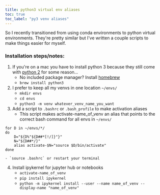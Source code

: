 ```yaml
---
title: python3 virtual env aliases
toc: true
toc_label: "py3 venv aliases"
---
```


So I recently transitioned from using conda environments to python virtual environments. They're pretty similar but I've written a couple scripts to make things easier for myself.

### Installation steps/notes:
1. If you're on a mac you have to install python 3 because they still come with [python 2](https://pythonclock.org/) for some reason... 
    - No included package manager? Install [homebrew](https://brew.sh)
    - `brew install python3`
2. I prefer to keep all my venvs in one location `~/envs/`
    - `mkdir envs`
    - `cd envs`
    - `python3 -m venv whatever_venv_name_you_want`
3. Add a script to `.bashrc` or `.bash_profile` to make activation aliases
    - This script makes activate-name_of_venv an alias that points to the correct bash command for all envs in `~/envs/`
```
for D in ~/envs/*/
do
    D="${D%"${D##*[!/]}"}"
    N="${D##*/}"
    alias activate-$N="source $D/bin/activate"
done
```
    - `source .bashrc` or restart your terminal
4. Install ipykernel for jupyter hub or notebooks
    - `activate-name_of_venv`
    - `pip install ipykernel`
    - `python -m ipykernel install --user --name name_of_venv --display-name "name_of_venv"`
